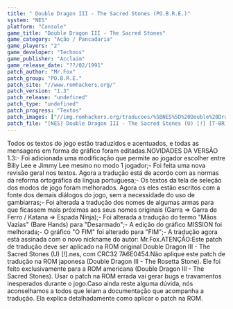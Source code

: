 ```yaml
---
title: " Double Dragon III - The Sacred Stones (PO.B.R.E.)"
system: "NES"
platform: "Console"
game_title: "Double Dragon III - The Sacred Stones"
game_category: "Ação / Pancadaria"
game_players: "2"
game_developer: "Technos"
game_publisher: "Acclaim"
game_release_date: "??/02/1991"
patch_author: "Mr.Fox"
patch_group: "PO.B.R.E."
patch_site: "//www.romhackers.org/"
patch_version: "1.3"
patch_release: "undefined"
patch_type: "undefined"
patch_progress: "Textos"
patch_images: ["//img.romhackers.org/traducoes/%5BNES%5D%20Double%20Dragon%203%20-%20POBRE%20-%201.png","//img.romhackers.org/traducoes/%5BNES%5D%20Double%20Dragon%203%20-%20POBRE%20-%202.png","//img.romhackers.org/traducoes/%5BNES%5D%20Double%20Dragon%203%20-%20POBRE%20-%203.png"]
patch_file: "[NES] Double Dragon III - The Sacred Stones (U) [!] [T-BR] [T-Mr.Fox G-POBRE] [V-1.3 P-100% A-2017].zip"
---
```

Todos os textos do jogo estão traduzidos e acentuados, e todas as mensagens em forma de gráfico foram editadas.NOVIDADES DA VERSÃO 1.3:- Foi adicionada uma modificação que permite ao jogador escolher entre Billy Lee e Jimmy Lee mesmo no modo 1 jogador;- Foi feita uma nova revisão geral nos textos. Agora a tradução está de acordo com as normas da reforma ortográfica da língua portuguesa;- Os textos da tela de seleção dos modos de jogo foram melhorados. Agora os eles estão escritos com a fonte dos demais diálogos do jogo, sem a necessidade do uso de gambiarras;- Foi alterada a tradução dos nomes de algumas armas para que ficassem mais próximas aos seus nomes originais (Garra => Garra de Ferro / Katana => Espada Ninja);- Foi alterada a tradução do termo "Mãos Vazias" (Bare Hands) para "Desarmado";- A edição do gráfico MISSION foi melhorada;- O gráfico "O FIM" foi alterado para "FIM";- A tradução agora está assinada com o novo nickname do autor: Mr.Fox.ATENÇÃO:Este patch de tradução deve ser aplicado na ROM original Double Dragon III - The Sacred Stones (U) [!].nes, com CRC32 7A6E0454.Não aplique este patch de tradução na ROM japonesa (Double Dragon III - The Rosetta Stone). Ele foi feito exclusivamente para a ROM americana (Double Dragon III - The Sacred Stones). Usar o patch na ROM errada vai gerar bugs e travamentos inesperados durante o jogo.Caso ainda reste alguma dúvida, nós aconselhamos a todos que leiam a documentação que acompanha a tradução. Ela explica detalhadamente como aplicar o patch na ROM.